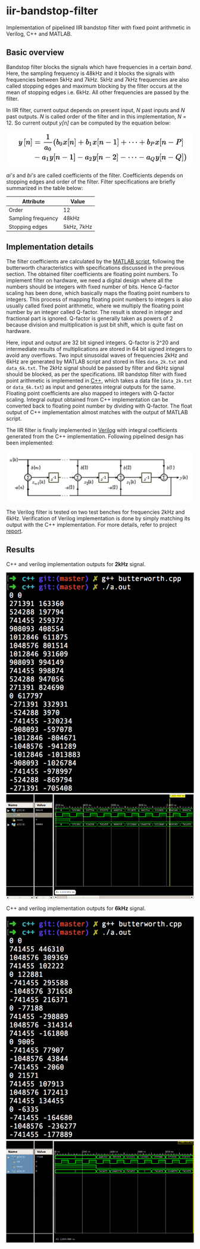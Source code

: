 # iir-bandstop-filter

Implementation of pipelined IIR bandstop filter with fixed point arithmetic in Verilog, C++ and MATLAB.

## Basic overview

Bandstop filter blocks the signals which have frequencies in a certain _band_. Here, the sampling frequency is 48kHz and it blocks the signals with frequencies between 5kHz and 7kHz. 5kHz and 7kHz frequencies are also called stopping edges and maximum blocking by the filter occurs at the mean of stopping edges i.e. 6kHz. All other frequencies are passed by the filter.

In IIR filter, current output depends on present input, _N_ past inputs and _N_ past outputs. _N_ is called order of the filter and in this implementation, _N_ = 12. So current output _y[n]_ can be computed by the equation below: 

![filter_equation](./images/equation.png)

_ai's_ and _bi's_ are called coefficients of the filter. Coefficients depends on stopping edges and order of the filter. Filter specifications are briefly summarized in the table below: 

Attribute | Value
--- | --- | 
| Order | 12 | 
| Sampling frequency | 48kHz | 
| Stopping edges | 5kHz, 7kHz | 

## Implementation details 

The filter coefficients are calculated by the [MATLAB script](./src/matlab/main.m), following the butterworth characteristics with specifications discussed in the previous section. The obtained filter coefficients are floating point numbers. To implement filter on hardware, we need a digital design where all the numbers should be integers with fixed number of bits. Hence Q-factor scaling has been done, which basically maps the floating point numbers to integers. This process of mapping floating point numbers to integers is also usually called fixed point arithmetic, where we multiply the floating point number by an integer called Q-factor. The result is stored in integer and fractional part is ignored. Q-factor is generally taken as powers of 2 because division and multiplication is just bit shift, which is quite fast on hardware. 

Here, input and output are 32 bit signed integers. Q-factor is 2^20 and intermediate results of multiplications are stored in 64 bit signed integers to avoid any overflows. Two input sinusoidal waves of frequencies 2kHz and 6kHz are generated by MATLAB script and stored in files `data_2k.txt` and `data_6k.txt`. The 2kHz signal should be passed by filter and 6kHz signal should be blocked, as per the specifications. IIR bandstop filter with fixed point arithmetic is implemented in [C++](./src/c++/butterworth.cpp), which takes a data file (`data_2k.txt` or `data_6k.txt`) as input and generates integral outputs for the same. Floating point coefficients are also mapped to integers with Q-factor scaling. Integral output obtained from C++ implementation can be converted back to floating point number by dividing with Q-factor. The float output of C++ implementation almost matches with the output of MATLAB script. 

The IIR filter is finally implemented in [Verilog](./src/verilog/pipelined_iir.v) with integral coefficients generated from the C++ implementation. Following pipelined design has been implemented: 

![pipelined_design](./images/pipelined_design.png)

The Verilog filter is tested on two test benches for frequencies 2kHz and 6kHz. Verification of Verilog implementation is done by simply matching its output with the C++ implementation. For more details, refer to project [report](./report.pdf).

## Results

C++ and verilog implementation outputs for **2kHz** signal.

![c++-2k](./images/test_c++_2k.png)
![verilog-2k](./images/test_verilog_2k.png)

C++ and verilog implementation outputs for **6kHz** signal.

![c++-6k](./images/test_c++_6k.png)
![verilog-6k](./images/test_verilog_6k.png)
